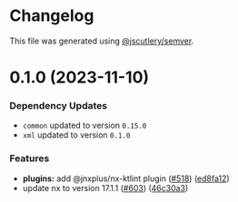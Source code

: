 # Changelog

This file was generated using [@jscutlery/semver](https://github.com/jscutlery/semver).

# 0.1.0 (2023-11-10)

### Dependency Updates

* `common` updated to version `0.15.0`
* `xml` updated to version `0.1.0`

### Features

* **plugins:** add @jnxplus/nx-ktlint plugin ([#518](https://github.com/khalilou88/jnxplus/issues/518)) ([ed8fa12](https://github.com/khalilou88/jnxplus/commit/ed8fa12425593e4afa4b7dede32c1eaf317a4db6))
* update nx to version 17.1.1 ([#603](https://github.com/khalilou88/jnxplus/issues/603)) ([46c30a3](https://github.com/khalilou88/jnxplus/commit/46c30a3ceb2d7add26a33504bbafc9951f5025c3))
